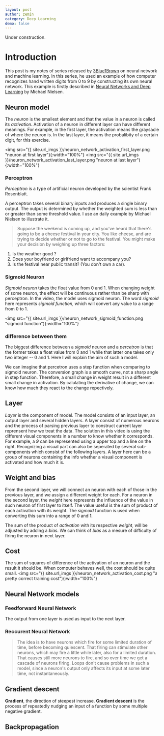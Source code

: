```yaml
---
layout: post
author: zemin 
category: Deep Learning
demo: false 
---
```


Under construction.

# Introduction

This post is my notes of series released by [3Blue1Brown](https://www.3blue1brown.com) on neural network and machine learning. In this series, he used an example of how computer recognizes hand written digits from 0 to 9 by constructing its own neural network. This example is firstly described in [Neural Networks and Deep Learning](http://neuralnetworksanddeeplearning.com) by Michael Nielsen.

## Neuron model

The *neuron* is the smallest element and that the value in a neuron is called its *activation*. Activation of a neuron in different layer can have different meanings. For example, in the first layer, the activation means the graysacle of where the neuron is. In the last layer, it means the probalibity of a certain digit, for this exercise.



<img src="{{ site.url_imgs }}/neuron_network_activation_first_layer.png "neuron at first layer"){:width="100%"}
<img src="{{ site.url_imgs }}/neuron_network_activation_last_layer.png "neuron at last layer"){:width="100%"}

### Perceptron

*Perceptron* is a type of artificial neuron developed by the scientist Frank Rosenblatt.

A perceptron takes several binary inputs and produces a single binary output. The output is determined by whether the weighted sum is less than or greater than some threshold value. I use an daily example by Michael Nielsen to illustrate it.

> Suppose the weekend is coming up, and you've heard that there's going to be a cheese festival in your city. You like cheese, and are trying to decide whether or not to go to the festival. You might make your decision by weighing up three factors:

1. Is the weather good ?
2. Does your boyfriend or girlfriend want to accompany you?
3. Is the festival near public transit? (You don't own a car).

### Sigmoid Neuron

*Sigmoid neuron* takes the float value from 0 and 1. When changing weight of some neuron, the effect will be continuous rather than be sharp with perceptron. In the video, the model uses sigmoid neuron. The word *sigmoid* here represents *sigmoid function*, which will convert any value to a range from 0 to 1.

<img src="{{ site.url_imgs }}/neuron_network_sigmoid_function.png "sigmoid function"){:width="100%"}

### difference between them

The biggest difference between a *sigmoid* neuron and a *percetron* is that the former takes a float value from 0 and 1 while that latter one takes only two integer -- 0 and 1. Here I will explain the aim of such a model.

We can imagine that percetron uses a step function when comparing to sigmoid neuron. The conversion graph is a smooth curve, not a sharp angle in step function. Therefore, a small change in weight result in a different small change in activation. By calulating the derivative of change, we can know how much they react to the change repectively.

## Layer

*Layer* is the component of model. The model consists of an input layer, an output layer and several hidden layers. A layer consist of numerous neurons and the process of parsing previous layer to construct current layer reprensent how we treat the data. The solution in this video is using the different visual components in a number to know whether it corresponds. For example, a _9_ can be represented using a upper top and a line on the right. Recognizing a visual part can also be seperated by several sub-components which consist of the following layers. A layer here can be a group of neurons containing the info whether a visual component is activated and how much it is.

## Weight and bias

From the second layer, we will connect an neuron with each of those in the previous layer, and we assign a different weight for each. For a neuron in the second layer, the *weight* here represents the influence of the value in such neuron of first layer to itself. The value useful is the sum of product of each activation with its weight. The *sigmoid* function is used when converting this sum into a range of 0 and 1.

The sum of the product of *activation* with its respective *weight*, will be adjusted by adding a *bias*. We can think of *bias* as a mesure of difficulty of firing the neuron in next layer.

## Cost

The sum of squares of difference of the activation of an neuron and the result it should be. When computer behaves well, the cost should be quite small.
<img src="{{ site.url_imgs }}/neuron_network_activation_cost.png "a pretty correct training cost"){:width="100%"}

## Neural Network models

### Feedforward Neural Network

The output from one layer is used as input to the next layer.

### Reccurent Neural Network

> The idea is to have neurons which fire for some limited duration of time, before becoming quiescent. That firing can stimulate other neurons, which may fire a little while later, also for a limited duration. That causes still more neurons to fire, and so over time we get a cascade of neurons firing. Loops don't cause problems in such a model, since a neuron's output only affects its input at some later time, not instantaneously.


## Gradient descent

**Gradient**, the direction of steepest increase. **Gradient descent** is the process of repeatedly nudging an input of a function by some multiple negative gradient.

## Backpropagation

